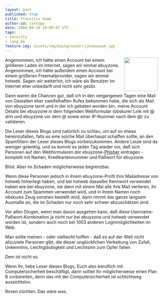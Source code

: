 ```yaml
---
layout: post
published: true
title: Transitiv dumm
author-id: isotopp
date: 2004-09-28 19:00:07 UTC
tags:
- security
- lang_de
feature-img: assets/img/background/rijksmuseum.jpg
---
```

<img width='110' height='110' border='0' hspace='5' align='right' src='/uploads/fishing.serendipityThumb.jpg' alt='' /> Angenommen, ich hätte einen Account bei einem größeren Laden im Internet, sagen wir einmal ebuyzone. Angenommen, ich hätte außerdem einen Account bei einem größeren Freemailprovider, sagen wir einmal hotweb. Sagen wir weiterhin, ich wäre als Benutzer im Internet eher unbedarft und nicht sehr geübt.

Dann waren die Chancen gut, daß ich in den vergangenen Tagen eine Mail von Gestalten eher zweifelhaften Rufes bekommen habe, die sich als Mail von ebuyzone tarnt und in der ich gebeten worden bin, meine Account Details bei ebuyzone in dem folgenden Webformular (obskurer Link mit @ drin und ebuyzone vor dem @ sowie einer IP-Nummer nach dem @) zu validieren.

Die Leser dieses Blogs sind natürlich zu schlau, um auf so etwas hereinzufallen, falls es eine solche Mail überhaupt schaffen sollte, an den Spamfiltern der Leser dieses Blogs vorbeizukommen. Andere Leute sind da weniger gelenkig, und so kommt es jeden Tag wieder vor, daß sich Personen auf den Webformularen der ebuyzone-<a href="http://www.bsi-fuer-buerger.de/abzocker/05_08.htm">Phisher</a> eintragen - komplett mit Namen, Kredikartennummer und Paßwort für ebuyzone.

Blöd. Aber im Schaden möglicherweise begrenzbar.
<br clear='all' />

Wenn diese Personen jedoch in ihrem ebuyzone-Profil ihre Mailadresse von hotweb hinterlegt haben, und bei hotweb dasselbe Kennwort verwendet haben wie bei ebuyzone, sie dann mit einem Mal alle ihre Mail verlieren, ihr Account zum Spammen verwendet wird, und in ihrem Namen noch obskures Zeug sonstwo bestellt wird, dann nimmt das ganze langsam Ausmaße an, die im Schaden nur noch sehr schwer abzuschätzen sind.

Vor allen Dingen, wenn man davon ausgehen kann, daß diese Username-Paßwort-Kombination ja nicht nur bei ebuyzone und hotweb verwendet worden ist, sondern auch noch bei 1003 anderen Loginmöglichkeiten im Web.

Man sollte meinen - oder vielleicht hoffen - daß es auf der Welt nicht allzuviele Personen gibt, die dieser unglücklichen Verkettung von Zufall, Unkenntnis, Leichtgläubigkeit und Leichtsinn zum Opfer fallen.

Dem ist nicht so.

Wenn Ihr, liebe Leser dieses Blogs, Euch also beruflich mit Computersicherheit beschäftigt, dann solltet Ihr möglicherweise einen Plan B vorbereiten, denn das mit der Computersicherheit ist schlichtweg aussichtslos. 

Rosen züchten. Das wäre was.
